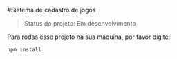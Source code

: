 #Sistema de cadastro de jogos

>Status do projeto: Em desenvolvimento

Para rodas esse projeto na sua máquina, por favor digite:

```
npm install
```
